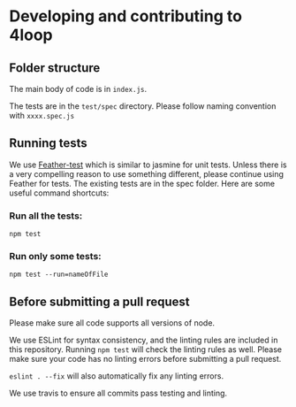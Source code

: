 # Developing and contributing to 4loop

## Folder structure

The main body of code is in `index.js`.

The tests are in the `test/spec` directory. Please follow naming convention with `xxxx.spec.js`

## Running tests

We use [Feather-test](https://www.npmjs.com/package/feather-test) which is similar to jasmine for unit tests. Unless there is a very compelling reason to use something different, please continue using Feather for tests. The existing tests are in the spec folder. Here are some useful command shortcuts:

### Run all the tests:

`npm test`

### Run only some tests:

`npm test --run=nameOfFile`

## Before submitting a pull request

Please make sure all code supports all versions of node.

We use ESLint for syntax consistency, and the linting rules are included in this repository. Running `npm test` will check the linting rules as well. Please make sure your code has no linting errors before submitting a pull request.

`eslint . --fix` will also automatically fix any linting errors.

We use travis to ensure all commits pass testing and linting.
